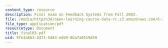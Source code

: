 ```yaml
---
content_type: resource
description: Final exam on Feedback Systems from Fall 2003.
file: /media/https%3A/open-learning-course-data-rc.s3.amazonaws.com/6-302-feedback-systems-spring-2007/9fe3a66344715d83edb98ba7a0519d59_final03.pdf
file_type: application/pdf
resourcetype: Document
title: final03.pdf
uid: 9fe3a663-4471-5d83-edb9-8ba7a0519d59
---
```

